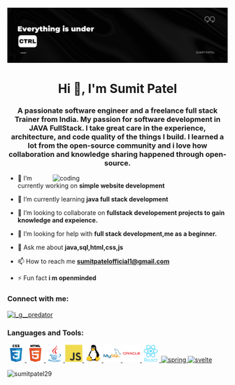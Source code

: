 ![logo](https://github.com/Sumitpatel29/Sumitpatel29/blob/main/Black%20Liquid%20Minimalist%20Daily%20Quotes%20LinkedIn%20Banner.png)
<h1 align="center">Hi 👋, I'm Sumit Patel</h1>
<h3 align="center">A passionate software engineer and a freelance full stack Trainer from India. My passion for software development in JAVA FullStack. I take great care in the experience, architecture, and code quality of the things I build. I learned a lot from the open-source community and i love how collaboration and knowledge sharing happened through open-source.</h3>

<img align="right" alt="coding" width="400" src="https://physicsgurukul.com/wp-content/uploads/2019/02/character-1.gif">

- 🔭 I’m currently working on **simple website development**

- 🌱 I’m currently learning **java full stack development**

- 👯 I’m looking to collaborate on **fullstack developement projects to gain knowledge and expeience.**

- 🤝 I’m looking for help with **full stack development,me as a beginner.**

- 💬 Ask me about **java,sql,html,css,js**

- 📫 How to reach me **sumitpatelofficial1@gmail.com**

- ⚡ Fun fact **i m openminded**

<h3 align="left">Connect with me:</h3>
<p align="left">
<a href="https://instagram.com/i_g__predator" target="blank"><img align="center" src="https://raw.githubusercontent.com/rahuldkjain/github-profile-readme-generator/master/src/images/icons/Social/instagram.svg" alt="i_g__predator" height="30" width="40" /></a>
</p>

<h3 align="left">Languages and Tools:</h3>
<p align="left"> <a href="https://www.w3schools.com/css/" target="_blank" rel="noreferrer"> <img src="https://raw.githubusercontent.com/devicons/devicon/master/icons/css3/css3-original-wordmark.svg" alt="css3" width="40" height="40"/> </a> <a href="https://www.w3.org/html/" target="_blank" rel="noreferrer"> <img src="https://raw.githubusercontent.com/devicons/devicon/master/icons/html5/html5-original-wordmark.svg" alt="html5" width="40" height="40"/> </a> <a href="https://www.java.com" target="_blank" rel="noreferrer"> <img src="https://raw.githubusercontent.com/devicons/devicon/master/icons/java/java-original.svg" alt="java" width="40" height="40"/> </a> <a href="https://developer.mozilla.org/en-US/docs/Web/JavaScript" target="_blank" rel="noreferrer"> <img src="https://raw.githubusercontent.com/devicons/devicon/master/icons/javascript/javascript-original.svg" alt="javascript" width="40" height="40"/> </a> <a href="https://www.linux.org/" target="_blank" rel="noreferrer"> <img src="https://raw.githubusercontent.com/devicons/devicon/master/icons/linux/linux-original.svg" alt="linux" width="40" height="40"/> </a> <a href="https://www.mysql.com/" target="_blank" rel="noreferrer"> <img src="https://raw.githubusercontent.com/devicons/devicon/master/icons/mysql/mysql-original-wordmark.svg" alt="mysql" width="40" height="40"/> </a> <a href="https://www.oracle.com/" target="_blank" rel="noreferrer"> <img src="https://raw.githubusercontent.com/devicons/devicon/master/icons/oracle/oracle-original.svg" alt="oracle" width="40" height="40"/> </a> <a href="https://reactjs.org/" target="_blank" rel="noreferrer"> <img src="https://raw.githubusercontent.com/devicons/devicon/master/icons/react/react-original-wordmark.svg" alt="react" width="40" height="40"/> </a> <a href="https://spring.io/" target="_blank" rel="noreferrer"> <img src="https://www.vectorlogo.zone/logos/springio/springio-icon.svg" alt="spring" width="40" height="40"/> </a> <a href="https://svelte.dev" target="_blank" rel="noreferrer"> <img src="https://upload.wikimedia.org/wikipedia/commons/1/1b/Svelte_Logo.svg" alt="svelte" width="40" height="40"/> </a> </p>

<p><img align="center" src="https://github-readme-stats.vercel.app/api/top-langs?username=sumitpatel29&show_icons=true&locale=en&layout=compact" alt="sumitpatel29" /></p>

